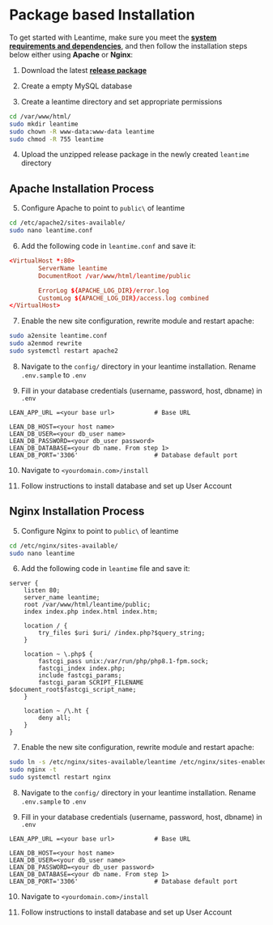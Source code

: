 # Package based Installation

<!-- These are the steps required to install Leantime. They work for most configurations. -->

To get started with Leantime, make sure you meet the [**system requirements and dependencies**](installation/system-requirements.md), and then follow the installation steps below either using **Apache** or **Nginx**:

1. Download the latest [**release package**](https://github.com/Leantime/leantime/releases)

2. Create a empty MySQL database

3. Create a leantime directory and set appropriate permissions

```bash
cd /var/www/html/
sudo mkdir leantime
sudo chown -R www-data:www-data leantime
sudo chmod -R 755 leantime
```

4. Upload the unzipped release package in the newly created `leantime` directory

## Apache Installation Process

5. Configure Apache to point to `public\` of leantime

```bash
cd /etc/apache2/sites-available/
sudo nano leantime.conf
```

6. Add the following code in `leantime.conf` and save it:

```leantime.conf
<VirtualHost *:80>
        ServerName leantime
        DocumentRoot /var/www/html/leantime/public

        ErrorLog ${APACHE_LOG_DIR}/error.log
        CustomLog ${APACHE_LOG_DIR}/access.log combined
</VirtualHost>
```

7. Enable the new site configuration, rewrite module and restart apache:
<!-- sudo a2dissite 000-default.conf -->

```bash
sudo a2ensite leantime.conf
sudo a2enmod rewrite
sudo systemctl restart apache2
```

8. Navigate to the `config/` directory in your leantime installation. Rename `.env.sample` to `.env`

9. Fill in your database credentials (username, password, host, dbname) in `.env`

```.env
LEAN_APP_URL =<your base url>           # Base URL

LEAN_DB_HOST=<your host name>
LEAN_DB_USER=<your db_user name>
LEAN_DB_PASSWORD=<your db_user password>
LEAN_DB_DATABASE=<your db name. From step 1>
LEAN_DB_PORT='3306'                     # Database default port
```

10. Navigate to `<yourdomain.com>/install`

11. Follow instructions to install database and set up User Account

## Nginx Installation Process

5. Configure Nginx to point to `public\` of leantime

```bash
cd /etc/nginx/sites-available/
sudo nano leantime
```

6. Add the following code in `leantime` file and save it:

```leantime
server {
    listen 80;
    server_name leantime;
    root /var/www/html/leantime/public;
    index index.php index.html index.htm;

    location / {
        try_files $uri $uri/ /index.php?$query_string;
    }

    location ~ \.php$ {
        fastcgi_pass unix:/var/run/php/php8.1-fpm.sock;
        fastcgi_index index.php;
        include fastcgi_params;
        fastcgi_param SCRIPT_FILENAME $document_root$fastcgi_script_name;
    }

    location ~ /\.ht {
        deny all;
    }
}
```

7. Enable the new site configuration, rewrite module and restart apache:

```bash
sudo ln -s /etc/nginx/sites-available/leantime /etc/nginx/sites-enabled/
sudo nginx -t
sudo systemctl restart nginx
```

8. Navigate to the `config/` directory in your leantime installation. Rename `.env.sample` to `.env`

9. Fill in your database credentials (username, password, host, dbname) in `.env`

```.env
LEAN_APP_URL =<your base url>           # Base URL

LEAN_DB_HOST=<your host name>
LEAN_DB_USER=<your db_user name>
LEAN_DB_PASSWORD=<your db_user password>
LEAN_DB_DATABASE=<your db name. From step 1>
LEAN_DB_PORT='3306'                     # Database default port
```

10. Navigate to `<yourdomain.com>/install`

11. Follow instructions to install database and set up User Account
